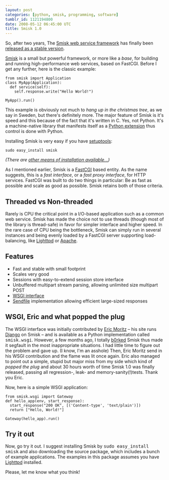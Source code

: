 ```yaml
---
layout: post
categories: [python, smisk, programming, software]
tumblr_id: 1121194800
date: 2008-05-12 06:45:00 UTC
title: Smisk 1.0
---
```


So, after two years, The <a href="http://python-smisk.org/">Smisk web service framework</a> has finally been <a href="http://pypi.python.org/pypi/smisk/1.0.0">released as a stable version</a>.

<a href="http://python-smisk.org/">Smisk</a> is a small but powerful framework, or more like a <em>base</em>, for building and running high-performance web services, based on FastCGI. Before I get any further, here is the classic example:

    from smisk import Application
    class MyApp(Application):
      def service(self):
        self.response.write("Hello World!")
    
    MyApp().run()

This example is obviously not much to <em>hang up in the christmas tree</em>, as we say in Sweden, but there's definitely more. The major feature of Smisk is it's speed and this because of the fact that it's written in C. Yes, not Python. It's a machine-native library that manifests itself as a <a href="http://docs.python.org/ext/">Python extension</a> thus control is done with Python.

Installing Smisk is very easy if you have <a href="http://peak.telecommunity.com/DevCenter/setuptools">setuptools</a>:

    sudo easy_install smisk

<em>(There are <a href="http://github.com/rsms/smisk#readme">other means of installation available...</a>)</em>

As I mentioned earlier, Smisk is a <a href="http://fastcgi.com/devkit/doc/fastcgi-whitepaper/fastcgi.htm">FastCGI</a> based entity. As the name suggests, this is a <em>fast interface</em>, or a <em>fast proxy interface</em>, for HTTP services. FastCGI was built to do two things in particular: Be as fast as possible and scale as good as possible. Smisk retains both of those criteria.
<!--more-->

## Threaded vs Non-threaded

Rarely is CPU the critical point in a I/O-based application such as a common web service. Smisk has made the choice not to use threads (though most of the library is thread-safe) in favor for simpler interface and higher speed. In the rare case of CPU being the bottleneck, Smisk can simply run in several instances and being evenly loaded by a FastCGI server supporting load-balancing, like <a href="http://www.lighttpd.net/">Lighttpd</a> or <a href="http://httpd.apache.org/">Apache</a>.

## Features

<ul>
<li>Fast and stable with small footprint</li>
<li>Scales very good</li>
<li>Sessions with easy-to-extend session store interface</li>
<li>Unbuffered multipart stream parsing, allowing unlimited size multipart POST</li>
<li><a href="http://wsgi.org/wsgi">WSGI interface</a></li>
<li><a href="http://blog.lighttpd.net/articles/2006/07/02/x-sendfile">Sendfile</a> implementation allowing efficient large-sized responses</li>
</ul>

## WSGI, Eric and what popped the plug

The WSGI interface was initially contributed by <a href="http://eric.themoritzfamily.com/">Eric Moritz</a> – his site runs <a href="http://www.djangoproject.com/">Django</a> on Smisk – and is available as a Python implementation called <tt>smisk.wsgi</tt>. However, a few months ago, I totally <a href="http://www.urbandictionary.com/define.php?term=b0rked">b0rked</a> Smisk thus made it segfault in the most inappropriate situations. I had little time to figure out the problem and gave up. (I know, I'm an asshole) Then, Eric Moritz send in his WSGI contribution and the flame was lit once again. Eric also managed to point out a simple, stupid but major miss from my side which kind of <em>popped the plug</em> and about 30 hours worth of time Smisk 1.0 was finally released, passing all regression-, leak- and memory-sanity(!)tests. Thank you Eric.

Now, here is a simple WSGI application:

    from smisk.wsgi import Gateway
    def hello_app(env, start_response):
      start_response("200 OK", [('Content-type', 'text/plain')])
      return ["Hello, World!"]
    
    Gateway(hello_app).run()

## Try it out

Now, go try it out. I suggest installing Smisk by <tt>sudo easy_install smisk</tt> and also downloading the source package, which includes a bunch of example applications. The examples in this package assumes you have <a href="http://www.lighttpd.net/">Lighttpd</a> installed.

Please, let me know what you think!

